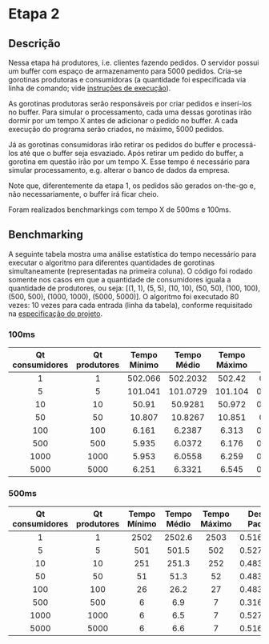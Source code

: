 # Etapa 2

## Descrição

Nessa etapa há produtores, i.e. clientes fazendo pedidos. O servidor possui um buffer com espaço de armazenamento para 5000 pedidos. Cria-se gorotinas produtoras e consumidoras \(a quantidade foi especificada via linha de comando; vide [instruções de execução](1-instrucoes.md)\).

As gorotinas produtoras serão responsáveis por criar pedidos e inserí-los no buffer. Para simular o processamento, cada uma dessas gorotinas irão dormir por um tempo X antes de adicionar o pedido no buffer. A cada execução do programa serão criados, no máximo, 5000 pedidos.

Já as gorotinas consumidoras irão retirar os pedidos do buffer e processá-los até que o buffer seja esvaziado. Após retirar um pedido do buffer, a gorotina em questão irão por um tempo X. Esse tempo é necessário para simular processamento, e.g. alterar o banco de dados da empresa.

Note que, diferentemente da etapa 1, os pedidos são gerados on-the-go e, não necessariamente, o buffer irá ficar cheio.

Foram realizados benchmarkings com tempo X de 500ms e 100ms.

## Benchmarking

A seguinte tabela mostra uma análise estatística do tempo necessário para executar o algoritmo para diferentes quantidades de gorotinas simultaneamente \(representadas na primeira coluna\). O código foi rodado somente nos casos em que a quantidade de consumidores iguala a quantidade de produtores, ou seja: \[\(1, 1\), \(5, 5\), \(10, 10\), \(50, 50\), \(100, 100\), \(500, 500\), \(1000, 1000\), \(5000, 5000\)\]. O algoritmo foi executado 80 vezes: 10 vezes para cada entrada \(linha da tabela\), conforme requisitado na [especificação do projeto](../Trabalho-Go.pdf).

### 100ms

| Qt consumidores | Qt produtores | Tempo Mínimo | Tempo Médio | Tempo Máximo | Desvio Padrão |
| :---: | :---: | :---: | :---: | :---: | :---: |
| 1 | 1 | 502.066 | 502.2032 | 502.42 | 0.1037441 |
| 5 | 5 | 101.041 | 101.0729 | 101.104 | 0.02046922 |
| 10 | 10 | 50.91 | 50.9281 | 50.972 | 0.02037128 |
| 50 | 50 | 10.807 | 10.8267 | 10.851 | 0.0150632 |
| 100 | 100 | 6.161 | 6.2387 | 6.313 | 0.04733815 |
| 500 | 500 | 5.935 | 6.0372 | 6.176 | 0.07503155 |
| 1000 | 1000 | 5.953 | 6.0558 | 6.259 | 0.08907525 |
| 5000 | 5000 | 6.251 | 6.3321 | 6.545 | 0.09319925 |

### 500ms

| Qt consumidores | Qt produtores | Tempo Mínimo | Tempo Médio | Tempo Máximo | Desvio Padrão |
| :---: | :---: | :---: | :---: | :---: | :---: |
| 1 | 1 | 2502 | 2502.6 | 2503 | 0.5163978 |
| 5 | 5 | 501 | 501.5 | 502 | 0.5270463 |
| 10 | 10 | 251 | 251.3 | 252 | 0.4830459 |
| 50 | 50 | 51 | 51.3 | 52 | 0.4830459 |
| 100 | 100 | 26 | 26.2 | 27 | 0.4830459 |
| 500 | 500 | 6 | 6.9 | 7 | 0.3162278 |
| 1000 | 1000 | 6 | 6.5 | 7 | 0.5270463 |
| 5000 | 5000 | 6 | 6.6 | 7 | 0.5163978 |




